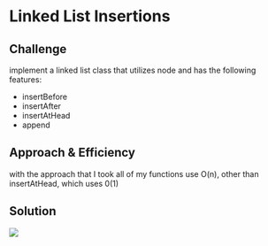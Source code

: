 # Linked List Insertions
<!-- Short summary or background information -->

## Challenge
<!-- Description of the challenge -->
implement a linked list class that utilizes node and has the following features:
- insertBefore
- insertAfter
- insertAtHead
- append

## Approach & Efficiency
<!-- What approach did you take? Why? What is the Big O space/time for this approach? -->
with the approach that I took all of my functions use O(n), other than insertAtHead, which uses 0(1)
## Solution
<!-- Embedded whiteboard image -->
![](IMG8947.HEIC)

